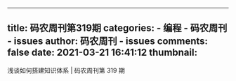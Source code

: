 
---
title: 码农周刊第319期
categories: 
    - 编程
    - 码农周刊 - issues
author: 码农周刊 - issues
comments: false
date: 2021-03-21 16:41:12
thumbnail: 
---

<div>   
浅谈如何搭建知识体系 | 码农周刊第 319 期  
</div>
            